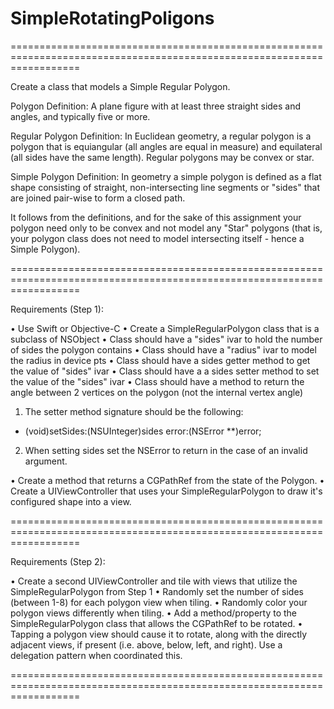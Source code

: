 # SimpleRotatingPoligons
========================================================================================================================


Create a class that models a Simple Regular Polygon.

Polygon Definition:
A plane figure with at least three straight sides and angles, and typically five or more.

Regular Polygon Definition:
In Euclidean geometry, a regular polygon is a polygon that is equiangular
(all angles are equal in measure) and equilateral (all sides have the same length).
Regular polygons may be convex or star.

Simple Polygon Definition:
In geometry a simple polygon is defined as a flat shape consisting of straight,
non-intersecting line segments or "sides" that are joined pair-wise to form a closed path.

It follows from the definitions, and for the sake of this assignment your polygon need only
to be convex and not model any "Star" polygons (that is, your polygon class does not need
to model intersecting itself - hence a Simple Polygon).


========================================================================================================================

Requirements (Step 1):

• Use Swift or Objective-C
• Create a SimpleRegularPolygon class that is a subclass of NSObject
• Class should have a "sides" ivar to hold the number of sides the polygon contains
• Class should have a "radius" ivar to model the radius in device pts
• Class should have a sides getter method to get the value of "sides" ivar
• Class should have a a sides setter method to set the value of the "sides" ivar
• Class should have a method to return the angle between 2 vertices on the polygon (not the internal vertex angle)

1. The setter method signature should be the following:
- (void)setSides:(NSUInteger)sides error:(NSError **)error;

2. When setting sides set the NSError to return in the case of an invalid argument.

• Create a method that returns a CGPathRef from the state of the Polygon.
• Create a UIViewController that uses your SimpleRegularPolygon to draw it's configured shape into a view. 



========================================================================================================================

Requirements (Step 2):

• Create a second UIViewController and tile with views that utilize the SimpleRegularPolygon from Step 1
• Randomly set the number of sides (between 1-8) for each polygon view when tiling.
• Randomly color your polygon views differently when tiling.
• Add a method/property to the SimpleRegularPolygon class that allows the CGPathRef to be rotated.
• Tapping a polygon view should cause it to rotate, along with the directly adjacent views, if present (i.e. above, below, left, and right). Use a delegation pattern when coordinated this.


========================================================================================================================




